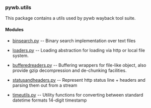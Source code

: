### pywb.utils

This package contains a utils used by pywb wayback tool suite.

#### Modules

* [binsearch.py](pywb.utils/binsearch.py) -- Binary search implementation over text files

* [loaders.py](pywb.utils/loaders.py) -- Loading abstraction for loading via http or local file system.

* [bufferedreaders.py](pywb.utils/bufferedreaders.py) -- Buffering wrappers for file-like object, also provide gzip decompression and
de-chunking facilities.

* [statusandheaders.py](pywb.utils/statusandheaders.py) -- Represent http status line + headers and parsing them out from a stream

* [timeutils.py](pywb.utils/timeutils.py) -- Utility functions for converting between standard datetime formats 14-digit timestamp

